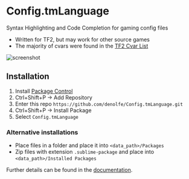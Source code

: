 Config.tmLanguage
=================

Syntax Highlighting and Code Completion for gaming config files
- Written for TF2, but may work for other source games
- The majority of cvars were found in the [TF2 Cvar List](https://developer.valvesoftware.com/wiki/TF2_cvarlist)

![screenshot](https://raw.github.com/denolfe/Config.tmLanguage/master/ss.png)

## Installation

1. Install [Package Control](https://packagecontrol.io/)
2. Ctrl+Shift+P -> Add Repository
3. Enter this repo `https://github.com/denolfe/Config.tmLanguage.git`
4. Ctrl+Shift+P -> Install Package
5. Select `Config.tmLanguage`

### Alternative installations

- Place files in a folder and place it into `<data_path>/Packages`
- Zip files with extension `.sublime-package` and place into `<data_path>/Installed Packages`

Further details can be found in the [documentation](http://www.sublimetext.com/docs/3/packages.html).